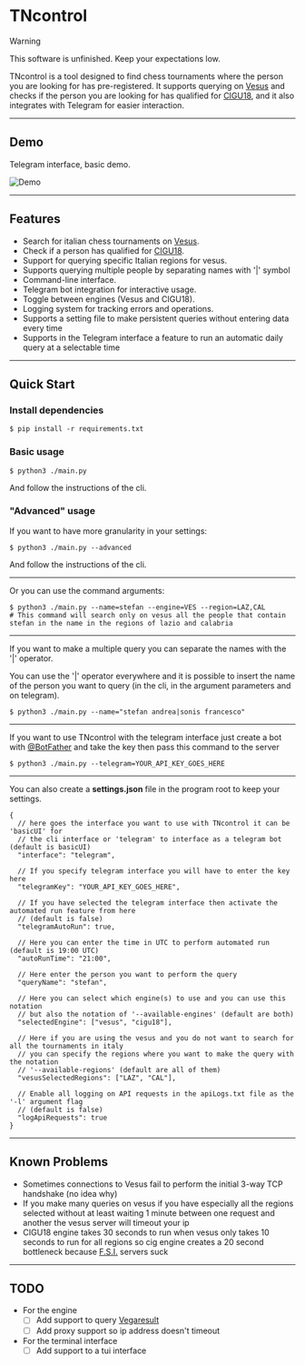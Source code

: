 # TNcontrol

> [!WARNING]
> This software is unfinished. Keep your expectations low.

TNcontrol is a tool designed to find chess tournaments where the person you are looking for has pre-registered. It supports querying on [Vesus](https://vesus.org/) and checks if the person you are looking for has qualified for [CIGU18](https://it.wikipedia.org/wiki/Campionato_italiano_giovanile_di_scacchi), and it also integrates with Telegram for easier interaction.

---

## Demo

Telegram interface, basic demo.

![Demo](https://github.com/user-attachments/assets/cd19156e-6128-4d0c-bca9-445dde20cd25)

---

## Features

- Search for italian chess tournaments on [Vesus](https://vesus.org/).
- Check if a person has qualified for [CIGU18](https://it.wikipedia.org/wiki/Campionato_italiano_giovanile_di_scacchi).
- Support for querying specific Italian regions for vesus.
- Supports querying multiple people by separating names with '|' symbol
- Command-line interface.
- Telegram bot integration for interactive usage.
- Toggle between engines (Vesus and CIGU18).
- Logging system for tracking errors and operations.
- Supports a setting file to make persistent queries without entering data every time
- Supports in the Telegram interface a feature to run an automatic daily query at a selectable time

---

## Quick Start

### Install dependencies

```console
$ pip install -r requirements.txt
```

### Basic usage

```console
$ python3 ./main.py
```

And follow the instructions of the cli.

### "Advanced" usage

If you want to have more granularity in your settings:

```console
$ python3 ./main.py --advanced
```

And follow the instructions of the cli.

---

Or you can use the command arguments:

```console
$ python3 ./main.py --name=stefan --engine=VES --region=LAZ,CAL
# This command will search only on vesus all the people that contain stefan in the name in the regions of lazio and calabria
```

---

If you want to make a multiple query you can separate the names with the '|' operator.

You can use the '|' operator everywhere and it is possible to insert the name of the person you want to query (in the cli, in the argument parameters and on telegram).

```console
$ python3 ./main.py --name="stefan andrea|sonis francesco"
```

---

If you want to use TNcontrol with the telegram interface just create a bot with [@BotFather](https://telegram.me/BotFather) and take the key then pass this command to the server

```console
$ python3 ./main.py --telegram=YOUR_API_KEY_GOES_HERE
```

---

You can also create a **settings.json** file in the program root to keep your settings.
```json5
{
  // here goes the interface you want to use with TNcontrol it can be 'basicUI' for 
  // the cli interface or 'telegram' to interface as a telegram bot (default is basicUI)
  "interface": "telegram",

  // If you specify telegram interface you will have to enter the key here
  "telegramKey": "YOUR_API_KEY_GOES_HERE",
    
  // If you have selected the telegram interface then activate the automated run feature from here
  // (default is false)
  "telegramAutoRun": true,
    
  // Here you can enter the time in UTC to perform automated run (default is 19:00 UTC)
  "autoRunTime": "21:00",
    
  // Here enter the person you want to perform the query
  "queryName": "stefan",
    
  // Here you can select which engine(s) to use and you can use this notation
  // but also the notation of '--available-engines' (default are both)
  "selectedEngine": ["vesus", "cigu18"],
    
  // Here if you are using the vesus and you do not want to search for all the tournaments in italy 
  // you can specify the regions where you want to make the query with the notation 
  // '--available-regions' (default are all of them)
  "vesusSelectedRegions": ["LAZ", "CAL"],
    
  // Enable all logging on API requests in the apiLogs.txt file as the '-l' argument flag 
  // (default is false)
  "logApiRequests": true
}
```

---

## Known Problems

- Sometimes connections to Vesus fail to perform the initial 3-way TCP handshake (no idea why)
- If you make many queries on vesus if you have especially all the regions selected without at least waiting 1 minute between one request and another the vesus server will timeout your ip
- CIGU18 engine takes 30 seconds to run when vesus only takes 10 seconds to run for all regions so cig engine creates a 20 second bottleneck because [F.S.I.](https://en.wikipedia.org/wiki/Italian_Chess_Federation) servers suck

---

## TODO

- For the engine
  - [ ] Add support to query [Vegaresult](https://www.vegaresult.com/it/tournaments.php)
  - [ ] Add proxy support so ip address doesn't timeout

- For the terminal interface
  - [ ] Add support to a tui interface
